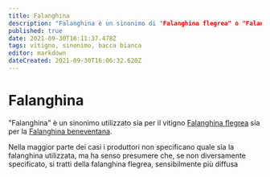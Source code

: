 ```yaml
---
title: Falanghina
description: "Falanghina è un sinonimo di "Falanghina flegrea" o "Falanghina beneventana"
published: true
date: 2021-09-30T16:11:37.478Z
tags: vitigno, sinonimo, bacca bianca
editor: markdown
dateCreated: 2021-09-30T16:06:32.620Z
---
```


# Falanghina

"Falanghina" è un sinonimo utilizzato sia per il vitigno [Falanghina flegrea](/vitigni/Italia/bacca-bianca/falanghina-flegrea) sia per la [Falanghina beneventana](/vitigni/Italia/bacca-bianca/falanghina-beneventana). 

Nella maggior parte dei casi i produttori non specificano quale sia la falanghina utilizzata, ma ha senso presumere che, se non diversamente specificato, si tratti della falanghina flegrea, sensibilmente più diffusa